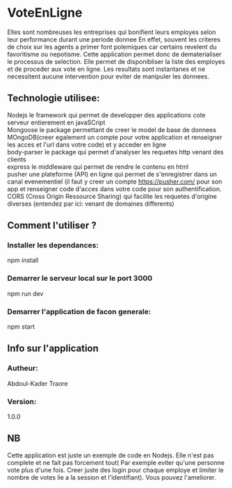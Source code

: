 # VoteEnLigne
Elles sont nombreuses les entreprises qui bonifient leurs employes selon leur performance durant une periode donnee
En effet, souvent les criteres de choix sur les agents a primer font polemiques car certains revelent du favoritisme ou nepotisme.
Cette application permet donc de dematerialiser le processus de selection. Elle permet de disponibliser la liste des employes et de proceder aux vote en ligne. Les resultats sont instantanes et ne necessitent aucune intervention pour eviter de manipuler les donnees. 
## Technologie utilisee:
 Nodejs  le framework qui permet de developper des applications cote serveur entierement en javaSCript                            
 Mongoose  le package permettant de creer le model de base de donnees MOngoDB(creer egalement un compte pour votre application et renseigner les acces et l'url dans votre code) et y acceder en ligne                                                                
body-parser le package qui permet d'analyser les requetes http venant des clients                                                           
express le middleware qui permet de rendre le contenu en html                                                                     
pusher une plateforme (API) en ligne qui permet de s'enregistrer dans un canal evenementiel (il faut y creer un compte https://pusher.com/ pour son app et renseigner code d'acces dans votre code pour son authentification.                                
CORS (Cross Origin Ressource Sharing) qui facilite les requetes d'origine diverses (entendez par ici: venant de domaines differents)
## Comment l'utiliser ?
### Installer les dependances:
npm install 

### Demarrer le serveur local sur le port 3000
npm run dev

### Demarrer l'application  de facon generale: 
npm start 

## Info sur l'application
### Autheur: 
Abdoul-Kader Traore
### Version: 
1.0.0
## NB 
Cette application est juste un exemple de code en Nodejs. Elle n'est pas complete et ne fait pas forcement tout( Par exemple eviter qu'une personne vote plus d'une fois. Creer juste des login pour chaque employe et limiter le nombre de votes lie a la session et l'identifiant). Vous pouvez l'ameliorer.


